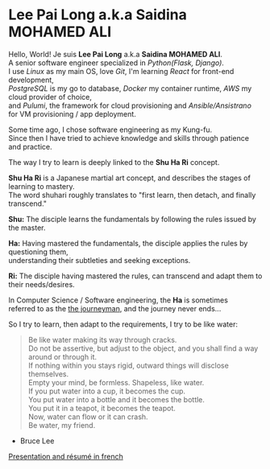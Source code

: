 # Lee Pai Long a.k.a Saidina MOHAMED ALI

Hello, World! Je suis **Lee Pai Long** a.k.a **Saidina MOHAMED ALI**.<br>
A senior software engineer specialized in *Python(Flask, Django)*.<br>
I use *Linux* as my main OS, love *Git*, I'm learning *React* for front-end development,<br>
*PostgreSQL* is my go to database, *Docker* my container runtime, *AWS* my cloud provider of choice,<br>
and *Pulumi*, the framework for cloud provisioning and *Ansible/Ansistrano* for VM provisioning / app deployment.

Some time ago, I chose software engineering as my Kung-fu.<br>
Since then I have tried to achieve knowledge and skills through patience and practice.

The way I try to learn is deeply linked to the **Shu Ha Ri** concept.

**Shu Ha Ri** is a Japanese martial art concept, and describes the stages of learning to mastery.<br>
The word shuhari roughly translates to "first learn, then detach, and finally transcend."

**Shu:** The disciple learns the fundamentals by following the rules issued by the master.

**Ha:** Having mastered the fundamentals, the disciple applies the rules by questioning them,<br>
        understanding their subtleties and seeking exceptions.

**Ri:** The disciple having mastered the rules, can transcend and adapt them to their needs/desires.

In Computer Science / Software engineering, the **Ha** is sometimes<br>
referred to as the [the journeyman][1], and the journey never ends...

So I try to learn, then adapt to the requirements, I try to be like water:

> Be like water making its way through cracks.<br>
> Do not be assertive, but adjust to the object, and you shall find a way around or through it.<br>
> If nothing within you stays rigid, outward things will disclose themselves.<br>
> Empty your mind, be formless. Shapeless, like water.<br>
> If you put water into a cup, it becomes the cup.<br>
> You put water into a bottle and it becomes the bottle.<br>
> You put it in a teapot, it becomes the teapot.<br>
> Now, water can flow or it can crash.<br>
> Be water, my friend.
- Bruce Lee

[Presentation and résumé in french](https://lee-pai-long.github.io/resume)

[1]: https://en.wikipedia.org/wiki/Journeyman
